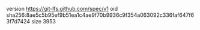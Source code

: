 version https://git-lfs.github.com/spec/v1
oid sha256:8ae5c5b95ef9b51ea1c4ae9f70b9936c9f354a063092c336faf647f63f7d7424
size 3953
